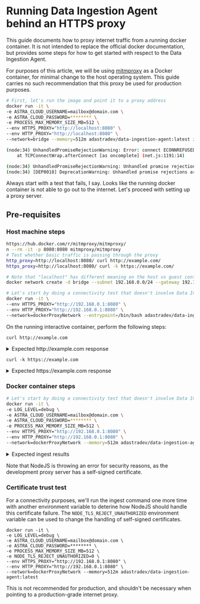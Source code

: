 
# Running Data Ingestion Agent behind an HTTPS proxy
This guide documents how to proxy internet traffic from a running docker container. It is not intended to replace the official docker documentation, but provides some steps for how to get started with respect to the Data Ingestion Agent.

For purposes of this article, we will be using [mitmproxy](https://hub.docker.com/r/mitmproxy/mitmproxy/) as a Docker container, for minimal change to the host operating system. This guide carries no such recommendation that this proxy be used for production purposes.

```sh
# First, let's run the image and point it to a proxy address
docker run -it \
-e ASTRA_CLOUD_USERNAME=mailbox@domain.com \
-e ASTRA_CLOUD_PASSWORD=******** \
-e PROCESS_MAX_MEMORY_SIZE_MB=512 \
--env HTTPS_PROXY="http://localhost:8080" \
--env HTTP_PROXY="http://localhost:8080" \
--network=bridge --memory=512m adastradev/data-ingestion-agent:latest ingest

(node:34) UnhandledPromiseRejectionWarning: Error: connect ECONNREFUSED 127.0.0.1:8080
    at TCPConnectWrap.afterConnect [as oncomplete] (net.js:1191:14)

(node:34) UnhandledPromiseRejectionWarning: Unhandled promise rejection. This error originated either by throwing inside of an async function without a catch block, or by rejecting a promise which was not handled with .catch(). (rejection id: 2)
(node:34) [DEP0018] DeprecationWarning: Unhandled promise rejections are deprecated. In the future, promise rejections that are not handled will terminate the Node.js process with a non-zero exit code.
```
Always start with a test that fails, I say. Looks like the running docker container is not able to go out to the internet. Let's proceed with setting up a proxy server.

## Pre-requisites

### Host machine steps
```sh
https://hub.docker.com/r/mitmproxy/mitmproxy/
n --rm -it -p 8080:8080 mitmproxy/mitmproxy
# Test whether basic traffic is passing through the proxy
http_proxy=http://localhost:8080/ curl http://example.com/
https_proxy=http://localhost:8080/ curl -k https://example.com/

# Note that "localhost" has different meaning on the host vs guest container network. Let's set up a named bridge network to help make sure we have a routable path to the intended proxy server from the guest image. This will allow docker guests to reference the host ("localhost") via 192.168.0.1
docker network create -d bridge --subnet 192.168.0.0/24 --gateway 192.168.0.1 dockerProxyNetwork

# Let's start by doing a connectivity test that doesn't involve Data Ingestion Agent code. Launch the container with a /bin/bash shell instead of loading the DIA code:
docker run -it \
--env HTTPS_PROXY="http://192.168.0.1:8080" \
--env HTTP_PROXY="http://192.168.0.1:8080" \
--network=dockerProxyNetwork --entrypoint=/bin/bash adastradev/data-ingestion-agent:latest
```

On the running interactive container, perform the following steps:

`curl http://example.com`
<details>
<summary>Expected http://example.com response</summary>
```
root@445dc9b01354:/app# curl http://example.com
<!doctype html>
<html>
<head>
    <title>Example Domain</title>

    <meta charset="utf-8" />
    <meta http-equiv="Content-type" content="text/html; charset=utf-8" />
    <meta name="viewport" content="width=device-width, initial-scale=1" />
    <style type="text/css">
    body {
        background-color: #f0f0f2;
        margin: 0;
        padding: 0;
        font-family: "Open Sans", "Helvetica Neue", Helvetica, Arial, sans-serif;
        
    }
    div {
        width: 600px;
        margin: 5em auto;
        padding: 50px;
        background-color: #fff;
        border-radius: 1em;
    }
    a:link, a:visited {
        color: #38488f;
        text-decoration: none;
    }
    @media (max-width: 700px) {
        body {
            background-color: #fff;
        }
        div {
            width: auto;
            margin: 0 auto;
            border-radius: 0;
            padding: 1em;
        }
    }
    </style>    
</head>

<body>
<div>
    <h1>Example Domain</h1>
    <p>This domain is established to be used for illustrative examples in documents. You may use this
    domain in examples without prior coordination or asking for permission.</p>
    <p><a href="http://www.iana.org/domains/example">More information...</a></p>
</div>
</body>
</html>
```
</details>

`curl -k https://example.com`
<details>
<summary>Expected https://example.com response</summary>
```
root@445dc9b01354:/app# curl -k https://example.com
<!doctype html>
<html>
<head>
    <title>Example Domain</title>

    <meta charset="utf-8" />
    <meta http-equiv="Content-type" content="text/html; charset=utf-8" />
    <meta name="viewport" content="width=device-width, initial-scale=1" />
    <style type="text/css">
    body {
        background-color: #f0f0f2;
        margin: 0;
        padding: 0;
        font-family: "Open Sans", "Helvetica Neue", Helvetica, Arial, sans-serif;
        
    }
    div {
        width: 600px;
        margin: 5em auto;
        padding: 50px;
        background-color: #fff;
        border-radius: 1em;
    }
    a:link, a:visited {
        color: #38488f;
        text-decoration: none;
    }
    @media (max-width: 700px) {
        body {
            background-color: #fff;
        }
        div {
            width: auto;
            margin: 0 auto;
            border-radius: 0;
            padding: 1em;
        }
    }
    </style>    
</head>

<body>
<div>
    <h1>Example Domain</h1>
    <p>This domain is established to be used for illustrative examples in documents. You may use this
    domain in examples without prior coordination or asking for permission.</p>
    <p><a href="http://www.iana.org/domains/example">More information...</a></p>
</div>
</body>
</html>
```
</details>

### Docker container steps
```sh
# Let's start by doing a connectivity test that doesn't involve Data Ingestion Agent code. Launch the container with a /bin/bash shell instead of loading the DIA code:
docker run -it \
-e LOG_LEVEL=debug \
-e ASTRA_CLOUD_USERNAME=mailbox@domain.com \
-e ASTRA_CLOUD_PASSWORD=******** \
-e PROCESS_MAX_MEMORY_SIZE_MB=512 \
--env HTTPS_PROXY="http://192.168.0.1:8080" \
--env HTTP_PROXY="http://192.168.0.1:8080" \
--network=dockerProxyNetwork --memory=512m adastradev/data-ingestion-agent:latest
```

<details>
<summary>Expected ingest results</summary>
> @adastradev/data-ingestion-agent@1.0.0 start /app
> node dist/start.js "ingest"

healthcheck server
(node:34) UnhandledPromiseRejectionWarning: Error: self signed certificate in certificate chain
    at TLSSocket.<anonymous> (_tls_wrap.js:1116:38)
    at emitNone (events.js:106:13)
    at TLSSocket.emit (events.js:208:7)
    at TLSSocket._finishInit (_tls_wrap.js:643:8)
    at TLSWrap.ssl.onhandshakedone (_tls_wrap.js:473:38)

(node:34) UnhandledPromiseRejectionWarning: Unhandled promise rejection. This error originated either by throwing inside of an async function without a catch block, or by rejecting a promise which was not handled with .catch(). (rejection id: 2)
(node:34) [DEP0018] DeprecationWarning: Unhandled promise rejections are deprecated. In the future, promise rejections that are not handled will terminate the Node.js process with a non-zero exit code.

Agent Process exited with code 0; signal: null
</details>

Note that NodeJS is throwing an error for security reasons, as the development proxy server has a self-signed certificate.

### Certificate trust test
For a connectivity purposes, we'll run the ingest command one more time with another environment variable to deterine how NodeJS should handle this certificate failure. The `NODE_TLS_REJECT_UNAUTHORIZED` environment variable can be used to change the handling of self-signed certificates.
```
docker run -it \
-e LOG_LEVEL=debug \
-e ASTRA_CLOUD_USERNAME=mailbox@domain.com \
-e ASTRA_CLOUD_PASSWORD=******** \
-e PROCESS_MAX_MEMORY_SIZE_MB=512 \
-e NODE_TLS_REJECT_UNAUTHORIZED=0 \
--env HTTPS_PROXY="http://192.168.0.1:8080" \
--env HTTP_PROXY="http://192.168.0.1:8080" \
--network=dockerProxyNetwork --memory=512m adastradev/data-ingestion-agent:latest
```

This is not recommended for production, and shouldn't be necessary when pointing to a production-grade internet proxy.

